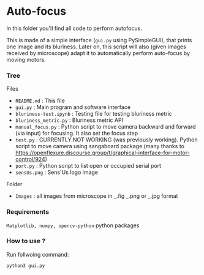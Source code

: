 # Auto-focus

In this folder you'll find all code to perform autofocus.

This is made of a simple interface (`gui.py` using PySimpleGUI), that prints one image and its bluriness.
Later on, this script will also (given images received by microscope) adapt it to automatically perform auto-focus by moving motors.

### Tree

Files

- `README.md` : This file
- `gui.py` : Main program and software interface
- `bluriness-test.ipynb` : Testing file for testing bluriness metric
- `bluriness_metric.py` : Bluriness metric API
- `manual_focus.py` : Python script to move camera backward and forward (via input) for focusing. It also set the focus step
- `test.py` : CURRENTLY NOT WORKING (was previously working). Python script to move camera using sangaboard package (many thanks to https://openflexure.discourse.group/t/graphical-interface-for-motor-control/924)
- `port.py` : Python script to list open or occupied serial port
- `sensUs.png` : Sens'Us logo image

Folder

- `Images` : all images from microscope in \_.fig \_.png or \_.jpg format

### Requirements

`Matplotlib, numpy, opencv-python` python packages

### How to use ?

Run follwoing command:

`python3 gui.py`
